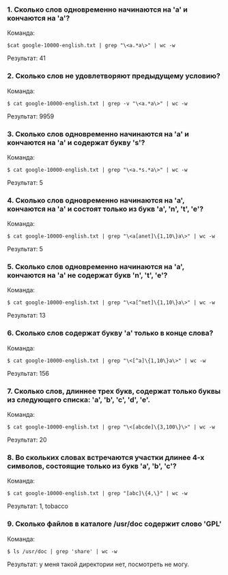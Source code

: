 ### 1. Сколько слов одновременно начинаются на 'a' и кончаются на 'a'?

Команда:

```
$cat google-10000-english.txt | grep "\<a.*a\>" | wc -w
```

Результат: 41

### 2. Сколько слов не удовлетворяют предыдущему условию?

Команда:

```
$ cat google-10000-english.txt | grep -v "\<a.*a\>" | wc -w
```

Результат: 9959

### 3. Сколько слов одновременно начинаются на 'a' и кончаются на 'a' и содержат букву 's'?

Команда:

```
$ cat google-10000-english.txt | grep "\<a.*s.*a\>" | wc -w
```

Результат: 5

### 4. Сколько слов одновременно начинаются на 'a', кончаются на 'a' и состоят только из букв 'a', 'n', 't', 'e'?

Команда:

```
$ cat google-10000-english.txt | grep "\<a[anet]\{1,10\}a\>" | wc -w
```

Результат: 5

### 5. Сколько слов одновременно начинаются на 'a', кончаются на 'a' не содержат букв 'n', 't', 'e'?

Команда:

```
$ cat google-10000-english.txt | grep "\<a[^net]\{1,10\}a\>" | wc -w
```

Результат: 13

### 6. Сколько слов содержат букву 'a' только в конце слова?

Команда:

```
$ cat google-10000-english.txt | grep "\<[^a]\{1,10\}a\>" | wc -w
```

Результат: 156

### 7. Сколько слов, длиннее трех букв, содержат только буквы из следующего списка: 'a', 'b', 'c', 'd', 'e'.

Команда:

```
$ cat google-10000-english.txt | grep "\<[abcde]\{3,100\}\>" | wc -w
```

Результат: 20

### 8. Во скольких словах встречаются участки длинее 4-х символов, состоящие только из букв 'a', 'b', 'c'?

Команда:

```
$ cat google-10000-english.txt | grep "[abc]\{4,\}" | wc -w
```

Результат: 1, tobacco

### 9. Сколько файлов в каталоге /usr/doc содержит слово 'GPL'

Команда:


```
$ ls /usr/doc | grep 'share' | wc -w
```

Результат: у меня такой директории нет, посмотреть не могу.
